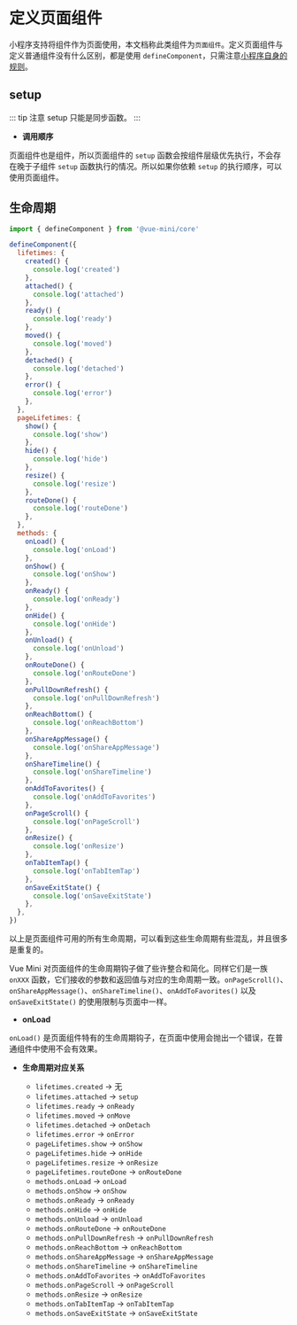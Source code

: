 # 定义页面组件

小程序支持将组件作为页面使用，本文档称此类组件为`页面组件`。定义页面组件与定义普通组件没有什么区别，都是使用 `defineComponent`，只需注意[小程序自身的规则](https://developers.weixin.qq.com/miniprogram/dev/framework/custom-component/component.html#%E4%BD%BF%E7%94%A8-Component-%E6%9E%84%E9%80%A0%E5%99%A8%E6%9E%84%E9%80%A0%E9%A1%B5%E9%9D%A2)。

## setup

::: tip 注意
setup 只能是同步函数。
:::

- **调用顺序**

页面组件也是组件，所以页面组件的 `setup` 函数会按组件层级优先执行，不会存在晚于子组件 `setup` 函数执行的情况。所以如果你依赖 `setup` 的执行顺序，可以使用页面组件。

## 生命周期

```js
import { defineComponent } from '@vue-mini/core'

defineComponent({
  lifetimes: {
    created() {
      console.log('created')
    },
    attached() {
      console.log('attached')
    },
    ready() {
      console.log('ready')
    },
    moved() {
      console.log('moved')
    },
    detached() {
      console.log('detached')
    },
    error() {
      console.log('error')
    },
  },
  pageLifetimes: {
    show() {
      console.log('show')
    },
    hide() {
      console.log('hide')
    },
    resize() {
      console.log('resize')
    },
    routeDone() {
      console.log('routeDone')
    },
  },
  methods: {
    onLoad() {
      console.log('onLoad')
    },
    onShow() {
      console.log('onShow')
    },
    onReady() {
      console.log('onReady')
    },
    onHide() {
      console.log('onHide')
    },
    onUnload() {
      console.log('onUnload')
    },
    onRouteDone() {
      console.log('onRouteDone')
    },
    onPullDownRefresh() {
      console.log('onPullDownRefresh')
    },
    onReachBottom() {
      console.log('onReachBottom')
    },
    onShareAppMessage() {
      console.log('onShareAppMessage')
    },
    onShareTimeline() {
      console.log('onShareTimeline')
    },
    onAddToFavorites() {
      console.log('onAddToFavorites')
    },
    onPageScroll() {
      console.log('onPageScroll')
    },
    onResize() {
      console.log('onResize')
    },
    onTabItemTap() {
      console.log('onTabItemTap')
    },
    onSaveExitState() {
      console.log('onSaveExitState')
    },
  },
})
```

以上是页面组件可用的所有生命周期，可以看到这些生命周期有些混乱，并且很多是重复的。

Vue Mini 对页面组件的生命周期钩子做了些许整合和简化。同样它们是一族 `onXXX` 函数，它们接收的参数和返回值与对应的生命周期一致。`onPageScroll()`、`onShareAppMessage()`、`onShareTimeline()`、`onAddToFavorites()` 以及 `onSaveExitState()` 的使用限制与页面中一样。

- **onLoad**

`onLoad()` 是页面组件特有的生命周期钩子，在页面中使用会抛出一个错误，在普通组件中使用不会有效果。

- **生命周期对应关系**

  - `lifetimes.created` -> 无
  - `lifetimes.attached` -> `setup`
  - `lifetimes.ready` -> `onReady`
  - `lifetimes.moved` -> `onMove`
  - `lifetimes.detached` -> `onDetach`
  - `lifetimes.error` -> `onError`
  - `pageLifetimes.show` -> `onShow`
  - `pageLifetimes.hide` -> `onHide`
  - `pageLifetimes.resize` -> `onResize`
  - `pageLifetimes.routeDone` -> `onRouteDone`
  - `methods.onLoad` -> `onLoad`
  - `methods.onShow` -> `onShow`
  - `methods.onReady` -> `onReady`
  - `methods.onHide` -> `onHide`
  - `methods.onUnload` -> `onUnload`
  - `methods.onRouteDone` -> `onRouteDone`
  - `methods.onPullDownRefresh` -> `onPullDownRefresh`
  - `methods.onReachBottom` -> `onReachBottom`
  - `methods.onShareAppMessage` -> `onShareAppMessage`
  - `methods.onShareTimeline` -> `onShareTimeline`
  - `methods.onAddToFavorites` -> `onAddToFavorites`
  - `methods.onPageScroll` -> `onPageScroll`
  - `methods.onResize` -> `onResize`
  - `methods.onTabItemTap` -> `onTabItemTap`
  - `methods.onSaveExitState` -> `onSaveExitState`
